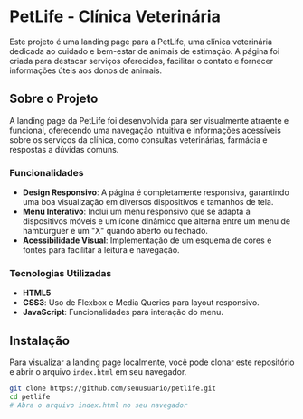 # PetLife - Clínica Veterinária

Este projeto é uma landing page para a PetLife, uma clínica veterinária dedicada ao cuidado e bem-estar de animais de estimação. A página foi criada para destacar serviços oferecidos, facilitar o contato e fornecer informações úteis aos donos de animais.

## Sobre o Projeto

A landing page da PetLife foi desenvolvida para ser visualmente atraente e funcional, oferecendo uma navegação intuitiva e informações acessíveis sobre os serviços da clínica, como consultas veterinárias, farmácia e respostas a dúvidas comuns.

### Funcionalidades

- **Design Responsivo**: A página é completamente responsiva, garantindo uma boa visualização em diversos dispositivos e tamanhos de tela.
- **Menu Interativo**: Inclui um menu responsivo que se adapta a dispositivos móveis e um ícone dinâmico que alterna entre um menu de hambúrguer e um "X" quando aberto ou fechado.
- **Acessibilidade Visual**: Implementação de um esquema de cores e fontes para facilitar a leitura e navegação.

### Tecnologias Utilizadas

- **HTML5**
- **CSS3**: Uso de Flexbox e Media Queries para layout responsivo.
- **JavaScript**: Funcionalidades para interação do menu.

## Instalação

Para visualizar a landing page localmente, você pode clonar este repositório e abrir o arquivo `index.html` em seu navegador.

```bash
git clone https://github.com/seuusuario/petlife.git
cd petlife
# Abra o arquivo index.html no seu navegador